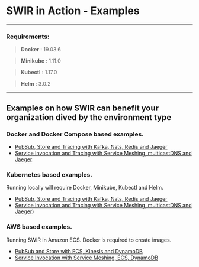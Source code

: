 # SWIR in Action - Examples


* * *
### Requirements:
> **Docker** : 19.03.6

> **Minikube** : 1.11.0

> **Kubectl** : 1.17.0

> **Helm** : 3.0.2
* * *

## Examples on how SWIR can benefit your organization dived by the environment type


### Docker and Docker Compose based examples. 
   - [PubSub, Store and Tracing with Kafka, Nats, Redis and Jaeger](docker/pubsub_and_store_example/README.md)
   - [Service Invocation and Tracing with Service Meshing, multicastDNS and Jaeger](docker/service_invocation_example/README.md)
   
### Kubernetes based examples. 

Running locally will require Docker, Minikube, Kubectl and Helm.

   - [PubSub, Store and Tracing with Kafka, Nats, Redis and Jaeger](kubernetes/pubsub_and_store_example/README.md)
   - [Service Invocation and Tracing with Service Meshing, multicastDNS and Jaeger](kubernetes/service_invocation_example/README.md))
   
### AWS based examples. 

Running SWIR in Amazon ECS. Docker is required to create images.

  - [PubSub and Store with ECS, Kinesis and DynamoDB](aws/pubsub_and_store_example/README.md)
  - [Service Invocation with Service Meshing, ECS, DynamoDB](aws/service_invocation_example/README.md)


  


